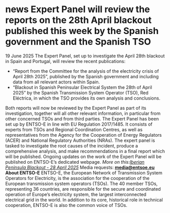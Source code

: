 #  news Expert Panel will review the reports on the 28th April blackout published this week by the Spanish government and the Spanish TSO
19 June 2025
The Expert Panel, set up to investigate the April 28th blackout in Spain and Portugal, will review the recent publications:
  * “Report from the Committee for the analysis of the electricity crisis of April 28th 2025”, published by the Spanish government and including data from all relevant actors within Spain.
  * “Blackout in Spanish Peninsular Electrical System the 28th of April 2025” by the Spanish Transmission System Operator (TSO), Red Eléctrica, in which the TSO provides its own analysis and conclusions.


Both reports will now be reviewed by the Expert Panel as part of its investigation, together will all other relevant information, in particular from other concerned TSOs and from third parties.
The Expert Panel has been set up by ENTSO-E in line with EU Regulation 2017/1485. It consists of experts from TSOs and Regional Coordination Centres, as well as representatives from the Agency for the Cooperation of Energy Regulators (ACER) and National Regulatory Authorities (NRAs). The expert panel is tasked to investigate the root causes of the incident, produce a comprehensive analysis, and make recommendations in a final report which will be published.
Ongoing updates on the work of the Expert Panel will be published on ENTSO-E’s dedicated webpage.
_More on this:[Iberian Peninsula Blackout - 28 April 2025](https://www.entsoe.eu/publications/blackout/28-april-2025-iberian-blackout/)_
Media requests: **media@entsoe.eu**
**About ENTSO-E**
ENTSO-E, the European Network of Transmission System Operators for Electricity, is the association for the cooperation of the European transmission system operators (TSOs). The 40 member TSOs, representing 36 countries, are responsible for the secure and coordinated operation of Europe’s electricity system, the largest interconnected electrical grid in the world. In addition to its core, historical role in technical cooperation, ENTSO-E is also the common voice of TSOs.